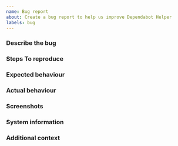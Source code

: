 ```yaml
---
name: Bug report
about: Create a bug report to help us improve Dependabot Helper
labels: bug
---
```


<!-- markdownlint-disable MD041 -->
### Describe the bug

<!--
A clear and concise description of what the bug is.
-->

### Steps To reproduce

<!--
A concise, repeatable, example of how to reproduce the issue.
-->

### Expected behaviour

<!--
A clear and concise description of what you expected to happen.
-->

### Actual behaviour

<!--
A clear and concise description of what actually happened. If an exception occurred, please include a stack trace if available.
-->

### Screenshots

<!--
If applicable, add screenshots to help explain your problem.
-->

### System information

<!--
 - OS: [e.g. Windows 11]
 - Application Version [e.g. Git commit SHA]
 - .NET version (e.g. output from `dotnet --info`)
-->

### Additional context

<!--
Add any other context about the problem here.
-->
